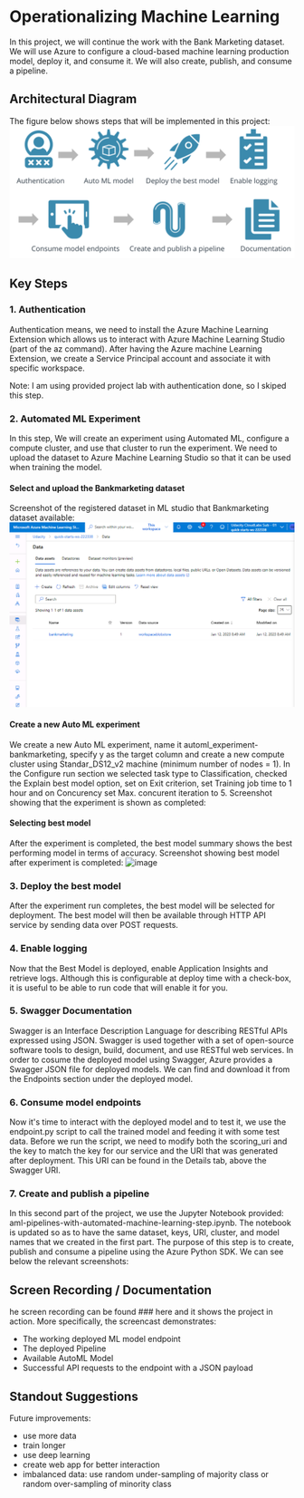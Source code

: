 # Operationalizing Machine Learning
In this project, we will continue the work with the Bank Marketing dataset. We will use Azure to configure a cloud-based machine learning production model, deploy it, and consume it. We will also create, publish, and consume a pipeline.

## Architectural Diagram
The figure below shows steps that will be implemented in this project:
![image](./img/overview_project2.png)

## Key Steps
### 1. Authentication
Authentication means, we need to install the Azure Machine Learning Extension which allows us to interact with Azure Machine Learning Studio (part of the az command). After having the Azure machine Learning Extension, we create a Service Principal account and associate it with specific workspace.

Note: I am using provided project lab with authentication done, so I skiped this step.

### 2. Automated ML Experiment
In this step, We will create an experiment using Automated ML, configure a compute cluster, and use that cluster to run the experiment. We need to upload the dataset to Azure Machine Learning Studio so that it can be used when training the model.

#### Select and upload the Bankmarketing dataset
Screenshot of the registered dataset in ML studio that Bankmarketing dataset available:
![image](./img/dataset.PNG)

#### Create a new Auto ML experiment 
We create a new Auto ML experiment, name it automl_experiment-bankmarketing, specify y as the target column and create a new compute cluster using Standar_DS12_v2 machine (minimum number of nodes = 1). In the Configure run section we selected task type to Classification, checked the Explain best model option, set on Exit criterion, set Training job time to 1 hour and on Concurency set Max. concurent iteration to 5.
Screenshot showing that the experiment is shown as completed:

#### Selecting best model
After the experiment is completed, the best model summary shows the best performing model in terms of accuracy.
Screenshot showing best model after experiment is completed:
![image](./img/image.png)

### 3. Deploy the best model
After the experiment run completes, the best model will be selected for deployment. The best model will then be available through HTTP API service by sending data over POST requests.

### 4. Enable logging
Now that the Best Model is deployed, enable Application Insights and retrieve logs. Although this is configurable at deploy time with a check-box, it is useful to be able to run code that will enable it for you.

### 5. Swagger Documentation
Swagger is an Interface Description Language for describing RESTful APIs expressed using JSON. Swagger is used together with a set of open-source software tools to design, build, document, and use RESTful web services.
In order to cosume the deployed model using Swagger, Azure provides a Swagger JSON file for deployed models. We can find and download it from the Endpoints section under the deployed model.

### 6. Consume model endpoints
Now it's time to interact with the deployed model and to test it, we use the endpoint.py script to call the trained model and feeding it with some test data. Before we run the script, we need to modify both the scoring_uri and the key to match the key for our service and the URI that was generated after deployment. This URI can be found in the Details tab, above the Swagger URI.

### 7. Create and publish a pipeline
In this second part of the project, we use the Jupyter Notebook provided: aml-pipelines-with-automated-machine-learning-step.ipynb. The notebook is updated so as to have the same dataset, keys, URI, cluster, and model names that we created in the first part.
The purpose of this step is to create, publish and consume a pipeline using the Azure Python SDK. We can see below the relevant screenshots:

## Screen Recording / Documentation
he screen recording can be found ### here and it shows the project in action. More specifically, the screencast demonstrates:

- The working deployed ML model endpoint
- The deployed Pipeline
- Available AutoML Model
- Successful API requests to the endpoint with a JSON payload

## Standout Suggestions
Future improvements:
- use more data
- train longer
- use deep learning
- create web app for better interaction
- imbalanced data: use random under-sampling of majority class or random over-sampling of minority class
